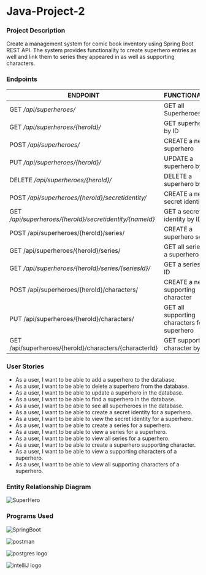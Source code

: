 # Java-Project-2

### Project Description
Create a management system for comic book inventory using Spring Boot REST API. The system provides functionality to create superhero entries as well and link them to series they appeared in as well as supporting characters.

### Endpoints

| ENDPOINT                                                | FUNCTIONALITY |
|---------------------------------------------------------| :--- |
| GET _/api/superheroes/_                                 | GET all Superheroes
| GET _/api/superheroes/{heroId}/_                        | GET superhero by ID
| POST _/api/superheroes/_                                | CREATE a new superhero
| PUT _/api/superheroes/{heroId}/_                        | UPDATE a superhero by ID
| DELETE _/api/superheroes/{heroId}/_                     | DELETE a superhero by ID
| POST _/api/superheroes/{heroId}/secretidentity/_        | CREATE a new secret identity
| GET _/api/superheroes/{heroId}/secretidentity/{nameId}_ | GET a secret identity by ID
| POST /api/superheroes/{heroId}/series/                  | CREATE a superhero series
| GET /api/superheroes/{heroId}/series/                   | GET all series for a superhero
| GET _/api/superheroes/{heroId}/series/{seriesId}/_      | GET a series by ID
| POST /api/superheroes/{heroId}/characters/              | CREATE a new supporting character
| PUT /api/superheroes/{heroId}/characters/               | GET all supporting characters for a superhero 
| GET /api/superheroes/{heroId}/characters/{characterId}  | GET supporting character by ID


### User Stories

* As a user, I want to be able to add a superhero to the database.
* As a user, I want to be able to delete a superhero from the database.
* As a user, I want to be able to update a superhero in the database.
* As a user, I want to be able to find a superhero in the database.
* As a user, I want to be able to see all superheroes in the database.
* As a user, I want to be able to create a secret identity for a superhero.
* As a user, I want to be able to view the secret identity for a superhero.
* As a user, I want to be able to create a series for a superhero.
* As a user, I want to be able to view a series for a superhero.
* As a user, I want to be able to view all series for a superhero.
* As a user, I want to be able to create a superhero supporting character.
* As a user, I want to be able to view a supporting characters of a superhero.
* As a user, I want to be able to view all supporting characters of a superhero.


### Entity Relationship Diagram


![SuperHero](https://user-images.githubusercontent.com/77462898/152441627-b82ff963-dee8-4d26-9d20-5a304c77ac59.png)


### Programs Used

![SpringBoot](https://user-images.githubusercontent.com/77462898/152444031-3b6663aa-3610-48a2-bae1-9564dc10e471.png)

![postman](https://user-images.githubusercontent.com/77462898/152444063-eaca287a-b7af-489a-b3f7-663e8eca2ad3.png)

![postgres logo](https://user-images.githubusercontent.com/77462898/152444380-ffb0ab5c-6a19-4c2a-830c-be25c418d370.png)

![intelliJ logo](https://media.git.generalassemb.ly/user/40878/files/8cd52480-851c-11ec-9421-b7c2fbc16551)
